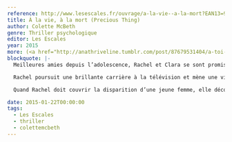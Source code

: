 ```yaml
---
reference: http://www.lesescales.fr/ouvrage/a-la-vie--a-la-mort?EAN13=9782365690690
title: À la vie, à la mort (Precious Thing)
author: Colette McBeth
genre: Thriller psychologique
editor: Les Escales
year: 2015
more: (<a href="http://anathriveline.tumblr.com/post/87679531404/a-toi-pour-toujours-precious-thing-colette">À toi pour toujours, avant-première France Loisirs</a>, 2014)
blockquote: |-
  Meilleures amies depuis l’adolescence, Rachel et Clara se sont promis qu’elles le resteraient à vie. Une dizaine d’années plus tard, elles sont toujours proches mais les liens qui les unissaient se sont distendus

  Rachel poursuit une brillante carrière à la télévision et mène une vie stable avec son compagnon ; Clara, elle, peine à trouver son équilibre et se fait plus distante

  Quand Rachel doit couvrir la disparition d’une jeune femme, elle découvre avec stupeur qu’il s’agit de Clara. La journaliste se lance à sa recherche, au risque d’exhumer les secrets du passé.

date: 2015-01-22T00:00:00
tags:
  - Les Escales
  - thriller
  - colettemcbeth
---
```

